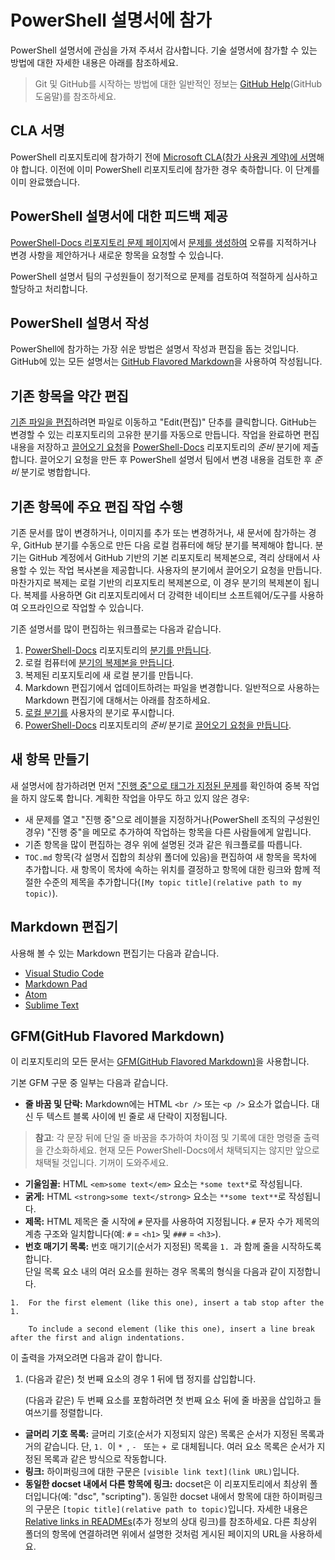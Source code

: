 # <a name="contributing-to-powershell-documentation"></a>PowerShell 설명서에 참가

PowerShell 설명서에 관심을 가져 주셔서 감사합니다. 기술 설명서에 참가할 수 있는 방법에 대한 자세한 내용은 아래를 참조하세요.

>Git 및 GitHub를 시작하는 방법에 대한 일반적인 정보는 [GitHub Help](https://help.github.com/)(GitHub 도움말)를 참조하세요. 

## <a name="sign-a-cla"></a>CLA 서명

PowerShell 리포지토리에 참가하기 전에 [Microsoft CLA(참가 사용권 계약)에 서명](https://cla.microsoft.com/)해야 합니다. 이전에 이미 PowerShell 리포지토리에 참가한 경우 축하합니다. 이 단계를 이미 완료했습니다.

## <a name="providing-feedback-on-powershell-documentation"></a>PowerShell 설명서에 대한 피드백 제공

[PowerShell-Docs 리포지토리 문제 페이지](https://github.com/PowerShell/PowerShell-Docs/issues)에서 [문제를 생성하여](https://help.github.com/articles/creating-an-issue/) 오류를 지적하거나 변경 사항을 제안하거나 새로운 항목을 요청할 수 있습니다.

PowerShell 설명서 팀의 구성원들이 정기적으로 문제를 검토하여 적절하게 심사하고 할당하고 처리합니다.

## <a name="writing-powershell-documentation"></a>PowerShell 설명서 작성

PowerShell에 참가하는 가장 쉬운 방법은 설명서 작성과 편집을 돕는 것입니다. GitHub에 있는 모든 설명서는 [GitHub Flavored Markdown](https://help.github.com/articles/github-flavored-markdown/)을 사용하여 작성됩니다.

## <a name="making-minor-edits-to-existing-topics"></a>기존 항목을 약간 편집

[기존 파일을 편집](https://help.github.com/articles/editing-files-in-another-user-s-repository/)하려면 파일로 이동하고 "Edit(편집)" 단추를 클릭합니다. GitHub는 변경할 수 있는 리포지토리의 고유한 분기를 자동으로 만듭니다. 작업을 완료하면 편집 내용을 저장하고 [끌어오기 요청](https://help.github.com/articles/creating-a-pull-request/)을 [PowerShell-Docs](https://github.com/PowerShell/PowerShell-Docs) 리포지토리의 *준비* 분기에 제출합니다. 끌어오기 요청을 만든 후 PowerShell 설명서 팀에서 변경 내용을 검토한 후 *준비* 분기로 병합합니다.

## <a name="making-major-edits-to-existing-topics"></a>기존 항목에 주요 편집 작업 수행

기존 문서를 많이 변경하거나, 이미지를 추가 또는 변경하거나, 새 문서에 참가하는 경우, GitHub 분기를 수동으로 만든 다음 로컬 컴퓨터에 해당 분기를 복제해야 합니다. 분기는 GitHub 계정에서 GitHub 기반의 기본 리포지토리 복제본으로, 격리 상태에서 사용할 수 있는 작업 복사본을 제공합니다. 사용자의 분기에서 끌어오기 요청을 만듭니다. 마찬가지로 복제는 로컬 기반의 리포지토리 복제본으로, 이 경우 분기의 복제본이 됩니다. 복제를 사용하면 Git 리포지토리에서 더 강력한 네이티브 소프트웨어/도구를 사용하여 오프라인으로 작업할 수 있습니다.

기존 설명서를 많이 편집하는 워크플로는 다음과 같습니다.

1. [PowerShell-Docs](https://github.com/PowerShell/PowerShell-Docs) 리포지토리의 [분기를 만듭니다](https://help.github.com/articles/fork-a-repo/).
2. 로컬 컴퓨터에 [분기의 복제본을 만듭니다](https://help.github.com/articles/cloning-a-repository/).
3. 복제된 리포지토리에 새 로컬 분기를 만듭니다.
4. Markdown 편집기에서 업데이트하려는 파일을 변경합니다. 
   일반적으로 사용하는 Markdown 편집기에 대해서는 아래를 참조하세요.
5. [로컬 분기를](https://help.github.com/articles/pushing-to-a-remote/) 사용자의 분기로 푸시합니다.
6. [PowerShell-Docs](https://github.com/PowerShell/PowerShell-Docs) 리포지토리의 *준비* 분기로 [끌어오기 요청을 만듭니다](https://help.github.com/articles/creating-a-pull-request/).

## <a name="creating-new-topics"></a>새 항목 만들기

새 설명서에 참가하려면 먼저 ["진행 중"으로 태그가 지정된 문제](https://github.com/PowerShell/PowerShell-Docs/labels/in%20progress)를 확인하여 중복 작업을 하지 않도록 합니다.
계획한 작업을 아무도 하고 있지 않은 경우:

* 새 문제를 열고 "진행 중"으로 레이블을 지정하거나(PowerShell 조직의 구성원인 경우) "진행 중"을 메모로 추가하여 작업하는 항목을 다른 사람들에게 알립니다.
* 기존 항목을 많이 편집하는 경우 위에 설명된 것과 같은 워크플로를 따릅니다.
* `TOC.md` 항목(각 설명서 집합의 최상위 폴더에 있음)을 편집하여 새 항목을 목차에 추가합니다. 
  새 항목이 목차에 속하는 위치를 결정하고 항목에 대한 링크와 함께 적절한 수준의 제목을 추가합니다(`[My topic title](relative path to my topic)`).

## <a name="markdown-editors"></a>Markdown 편집기

사용해 볼 수 있는 Markdown 편집기는 다음과 같습니다.

* [Visual Studio Code](https://code.visualstudio.com)
* [Markdown Pad](http://markdownpad.com/)
* [Atom](https://atom.io/)
* [Sublime Text](http://www.sublimetext.com/)


## <a name="github-flavored-markdown-gfm"></a>GFM(GitHub Flavored Markdown)

이 리포지토리의 모든 문서는 [GFM(GitHub Flavored Markdown)](https://help.github.com/articles/github-flavored-markdown/)을 사용합니다.

기본 GFM 구문 중 일부는 다음과 같습니다.

* **줄 바꿈 및 단락:** Markdown에는 HTML `<br />` 또는 `<p />` 요소가 없습니다. 대신 두 텍스트 블록 사이에 빈 줄로 새 단락이 지정됩니다.

> **참고**: 각 문장 뒤에 단일 줄 바꿈을 추가하여 차이점 및 기록에 대한 명령줄 출력을 간소화하세요.
현재 모든 PowerShell-Docs에서 채택되지는 않지만 앞으로 채택될 것입니다. 기꺼이 도와주세요. 

* **기울임꼴:** HTML `<em>some text</em>` 요소는 `*some text*`로 작성됩니다.
* **굵게:** HTML `<strong>some text</strong>` 요소는 `**some text**`로 작성됩니다.
* **제목:** HTML 제목은 줄 시작에 `#` 문자를 사용하여 지정됩니다. 
  `#` 문자 수가 제목의 계층 구조와 일치합니다(예: `#` = `<h1>` 및 `###` = ```<h3>```).
* **번호 매기기 목록:** 번호 매기기(순서가 지정된) 목록을 `1. `과 함께 줄을 시작하도록 합니다.  
  단일 목록 요소 내의 여러 요소를 원하는 경우 목록의 형식을 다음과 같이 지정합니다.
```        
1.  For the first element (like this one), insert a tab stop after the 1. 

    To include a second element (like this one), insert a line break after the first and align indentations.
```
이 출력을 가져오려면 다음과 같이 합니다.

1.  (다음과 같은) 첫 번째 요소의 경우 1 뒤에 탭 정지를 삽입합니다. 

    (다음과 같은) 두 번째 요소를 포함하려면 첫 번째 요소 뒤에 줄 바꿈을 삽입하고 들여쓰기를 정렬합니다.

* **글머리 기호 목록:** 글머리 기호(순서가 지정되지 않은) 목록은 순서가 지정된 목록과 거의 같습니다. 단, `1. `이 `* `, `- ` 또는 `+ `로 대체됩니다. 여러 요소 목록은 순서가 지정된 목록과 같은 방식으로 작동합니다.
* **링크:** 하이퍼링크에 대한 구문은 `[visible link text](link URL)`입니다.
* **동일한 docset 내에서 다른 항목에 링크:** docset은 이 리포지토리에서 최상위 폴더입니다(예: "dsc", "scripting").
    동일한 docset 내에서 항목에 대한 하이퍼링크의 구문은 `[topic title](relative path to topic)`입니다. 
    자세한 내용은 [Relative links in READMEs](https://help.github.com/articles/relative-links-in-readmes/)(추가 정보의 상대 링크)를 참조하세요. 
    다른 최상위 폴더의 항목에 연결하려면 위에서 설명한 것처럼 게시된 페이지의 URL을 사용하세요.
